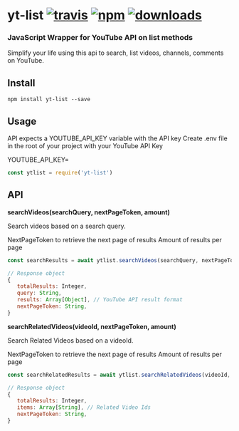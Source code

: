 # yt-list [![travis][travis-image]][travis-url] [![npm][npm-image]][npm-url] [![downloads][downloads-image]][downloads-url]

[travis-image]: https://img.shields.io/travis/mlomboglia/yt-list/master.svg
[travis-url]: https://www.travis-ci.com/mlomboglia/yt-list
[npm-image]: https://img.shields.io/npm/v/yt-list.svg
[npm-url]: https://npmjs.org/package/yt-list
[downloads-image]: https://img.shields.io/npm/dm/yt-list.svg
[downloads-url]: https://npmjs.org/package/yt-list

### JavaScript Wrapper for YouTube API on list methods

Simplify your life using this api to search, list videos, channels, comments on YouTube.

## Install

```
npm install yt-list --save
```

## Usage
API expects a YOUTUBE_API_KEY variable with the API key
Create .env file in the root of your project with your YouTube API Key 

YOUTUBE_API_KEY=<your youtube api key>

```js
const ytlist = require('yt-list')

```

## API

**searchVideos(searchQuery, nextPageToken, amount)**

Search videos based on a search query. 

NextPageToken to retrieve the next page of results
Amount of results per page

```javascript
const searchResults = await ytlist.searchVideos(searchQuery, nextPageToken, amount);

// Response object
{
   totalResults: Integer,
   query: String,
   results: Array[Object], // YouTube API result format
   nextPageToken: String,
}
```

**searchRelatedVideos(videoId, nextPageToken, amount)**

Search Related Videos based on a videoId. 

NextPageToken to retrieve the next page of results
Amount of results per page

```javascript
const searchRelatedResults = await ytlist.searchRelatedVideos(videoId, nextPageToken, amount);

// Response object
{
   totalResults: Integer,
   items: Array[String], // Related Video Ids
   nextPageToken: String,
}
```
